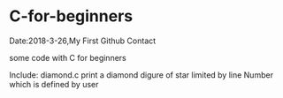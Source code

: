 # C-for-beginners

Date:2018-3-26,My First Github Contact

some code with C for beginners

Include:
diamond.c print a diamond digure of star limited by line Number which is defined by user
